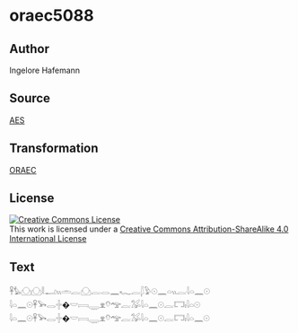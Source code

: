 # oraec5088

## Author

Ingelore Hafemann

## Source

[AES](https://github.com/simondschweitzer/aes)

## Transformation

[ORAEC](https://oraec.github.io/)

## License

<a rel="license" href="http://creativecommons.org/licenses/by-sa/4.0/"><img alt="Creative Commons License" style="border-width:0" src="https://i.creativecommons.org/l/by-sa/4.0/88x31.png" /></a><br />This work is licensed under a <a rel="license" href="http://creativecommons.org/licenses/by-sa/4.0/">Creative Commons Attribution-ShareAlike 4.0 International License</a>

## Text

𓋹𓅊𓈌𓈌𓎛𓂝𓏭𓏛𓐛𓈌𓐛𓂋𓈖𓆑𓐛𓆄𓅱𓇳𓈖𓏏𓏭𓐛𓇋𓏏𓈖𓇳<br>
𓇋𓏏𓈖𓇳𓋹𓅨𓂋𓏶�𓎟𓇯𓇾𓁷𓄣𓅠𓐛𓅮𓇋𓏏𓈖𓇳𓐛𓉐𓏤𓇋𓏏𓇳<br>
𓇋𓏏𓈖𓇳𓋹𓅨𓂋𓏶�𓎟𓇯𓇾𓁷𓄣𓅠𓐛𓅮𓇋𓏏𓈖𓇳𓐛𓉐𓏤𓇋𓏏𓈖𓇳<br>
